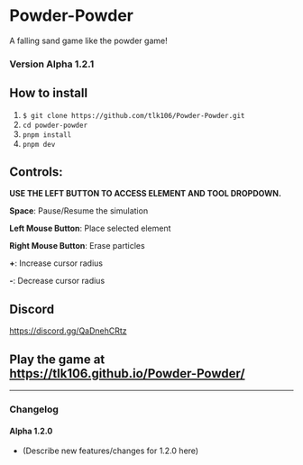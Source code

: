 # Powder-Powder

A falling sand game like the powder game!

### Version Alpha 1.2.1

##  How to install
1. ```$ git clone https://github.com/tlk106/Powder-Powder.git```
2.  ```cd powder-powder```
3. ```pnpm install```
4. ```pnpm dev```

  
  

## Controls:

  

**USE THE LEFT BUTTON TO ACCESS ELEMENT AND TOOL DROPDOWN.**

**Space**: Pause/Resume the simulation

**Left Mouse Button**: Place selected element

**Right Mouse Button**: Erase particles

**+**: Increase cursor radius

**-**: Decrease cursor radius

  

## Discord

  

https://discord.gg/QaDnehCRtz

  

## Play the game at https://tlk106.github.io/Powder-Powder/

---

### Changelog

#### Alpha 1.2.0

- (Describe new features/changes for 1.2.0 here)